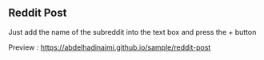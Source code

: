 
## Reddit Post

Just add the name of the subreddit into the text box and press the + button

Preview : https://abdelhadinaimi.github.io/sample/reddit-post
